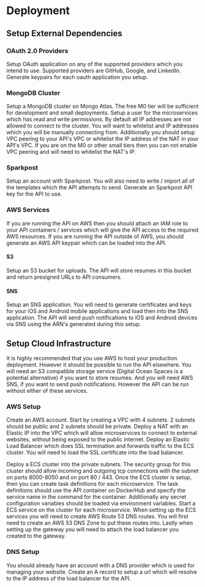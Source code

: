# Deployment

## Setup External Dependencies

### OAuth 2.0 Providers

Setup OAuth application on any of the supported providers which you intend to use. Supported providers are GitHub, Google, and LinkedIn. Generate keypairs for each oauth application you setup.

### MongoDB Cluster
Setup a MongoDB cluster on Mongo Atlas. The free M0 tier will be sufficient for development and small deployments. Setup a user for the microservices which has read and write permissions. By default all IP addresses are not allowed to connect to the cluster. You will want to whitelist and IP addresses which you will be manually connecting from. Additionally you should setup VPC peering to your API's VPC or whitelist the IP address of the NAT in your API's VPC. If you are on the M0 or other small tiers then you can not enable VPC peering and will need to whitelist the NAT's IP.

### Sparkpost
Setup an account with Sparkpost. You will also need to write / import all of the templates which the API attempts to send. Generate an Sparkpost API key for the API to use.

### AWS Services

If you are running the API on AWS then you should attach an IAM role to your API containers / services which will give the API access to the required AWS resources. If you are running the API outside of AWS, you should generate an AWS API keypair which can be loaded into the API.

#### S3
Setup an S3 bucket for uploads. The API will store resumes in this bucket and return presigned URLs to API consumers.

#### SNS
Setup an SNS application. You will need to generate certificates and keys for your iOS and Android mobile applications and load then into the SNS application. The API will send push notifications to iOS and Android devices via SNS using the ARN's generated during this setup.


## Setup Cloud Infrastructure
It is highly recommended that you use AWS to host your production deployment. However it should be possible to run the API elsewhere. You will need an S3 compatible storage service (Digital Ocean Spaces is a potential alternative) if you want to store resumes. And you will need AWS SNS, if you want to send push notifications. However the API can be run without either of these services.

### AWS Setup
Create an AWS account. Start by creating a VPC with 4 subnets. 2 subnets should be public and 2 subnets should be private. Deploy a NAT with an Elastic IP into the VPC which will allow microservices to connect to external websites, without being exposed to the public internet. Deploy an Elastic Load Balancer which does SSL termination and forwards traffic to the ECS cluster. You will need to load the SSL certificate into the load balancer.

Deploy a ECS cluster into the private subnets. The security group for this cluster should allow incoming and outgoing tcp connections with the subnet on ports 8000-8050 and on port 80 / 443. Once the ECS cluster is setup, then you can create task definitions for each microservice. The task definitions should use the API container on DockerHub and specify the service name in the command for the container. Additionally any secret configuration variables should be loaded via environment variables. Start a ECS service on the cluster for each microservice. When setting up the ECS services you will need to create AWS Route 53 DNS routes. You will first need to create an AWS 53 DNS Zone to put these routes into. Lastly when setting up the gateway you will need to attach the load balancer you created to the gateway.

### DNS Setup
You should already have an account with a DNS provider which is used for managing your website. Create an A record to setup a url which will resolve to the IP address of the load balancer for the API.
